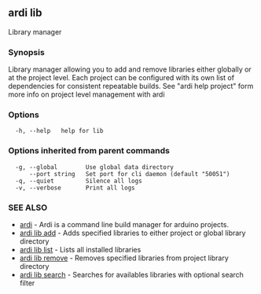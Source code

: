 ## ardi lib

Library manager

### Synopsis


Library manager allowing you to add and remove libraries either globally or at the project level. Each project can be configured with its own list of dependencies for consistent repeatable builds. See "ardi help project" form more info on project level management with ardi

### Options

```
  -h, --help   help for lib
```

### Options inherited from parent commands

```
  -g, --global        Use global data directory
      --port string   Set port for cli daemon (default "50051")
  -q, --quiet         Silence all logs
  -v, --verbose       Print all logs
```

### SEE ALSO

* [ardi](ardi.md)	 - Ardi is a command line build manager for arduino projects.
* [ardi lib add](ardi_lib_add.md)	 - Adds specified libraries to either project or global library directory
* [ardi lib list](ardi_lib_list.md)	 - Lists all installed libraries
* [ardi lib remove](ardi_lib_remove.md)	 - Removes specified libraries from project library directory
* [ardi lib search](ardi_lib_search.md)	 - Searches for availables libraries with optional search filter

